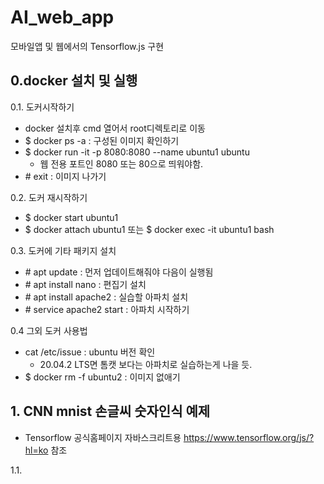 # AI_web_app

모바일앱 및 웹에서의 Tensorflow.js 구현

## 0.docker 설치 및 실행

0.1. 도커시작하기
- docker 설치후 cmd 열어서 root디렉토리로 이동
- $ docker ps -a  : 구성된 이미지 확인하기
- $ docker run -it -p 8080:8080 --name ubuntu1 ubuntu
  - 웹 전용 포트인 8080 또는 80으로 띄워야함.
- \# exit :  이미지 나가기

0.2. 도커 재시작하기
- $ docker start ubuntu1
- $ docker attach ubuntu1 또는 $ docker exec -it ubuntu1 bash

0.3. 도커에 기타 패키지 설치
- \# apt update : 먼저 업데이트해줘야 다음이 실행됨
- \# apt install nano : 편집기 설치
- \# apt install apache2 : 실습할 아파치 설치
- \# service apache2 start  : 아파치 시작하기

0.4 그외 도커 사용법
- cat /etc/issue  :  ubuntu 버전 확인
  - 20.04.2 LTS면 톰캣 보다는 아파치로 실습하는게 나을 듯. 
- $ docker rm -f ubuntu2 :  이미지 없애기


## 1. CNN mnist 손글씨 숫자인식 예제
- Tensorflow 공식홈페이지 자바스크리트용 https://www.tensorflow.org/js/?hl=ko 참조
  
1.1. 
  
  
